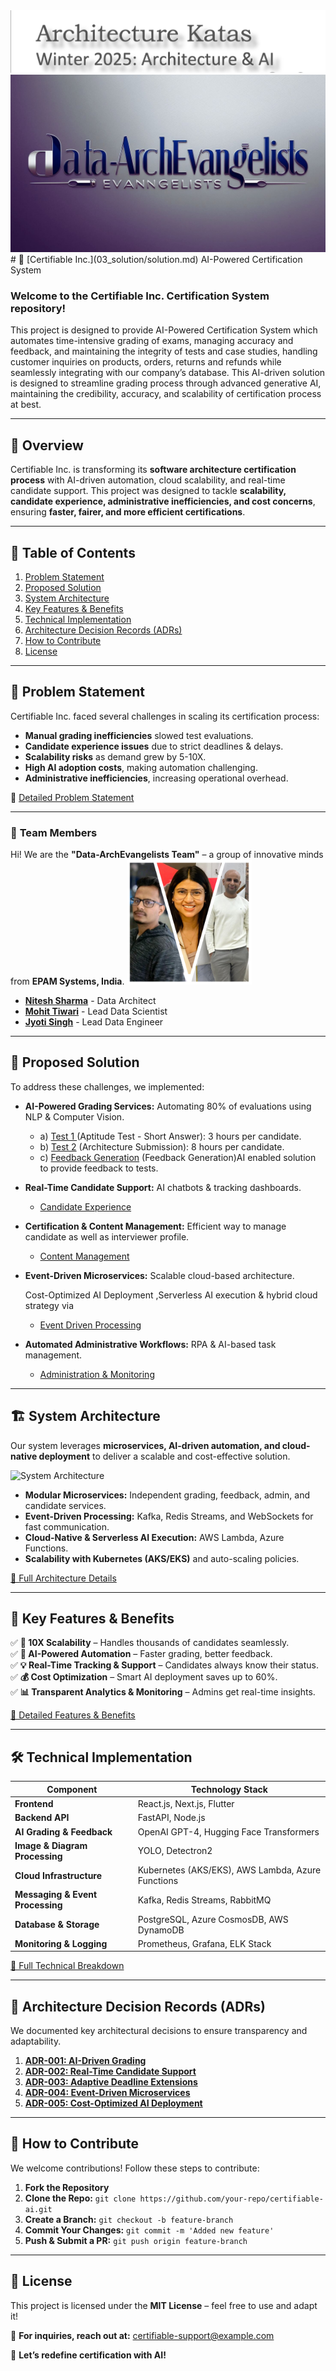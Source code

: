 <img src="images/KATA Banner.png" alt="AI Katas"/>

<img src="images/DataArchEvangilist.jpg" alt="Team name"/>
# 🚀 [Certifiable Inc.](03_solution/solution.md) AI-Powered Certification System

### Welcome to the **Certifiable Inc. Certification System** repository!

This project is designed to provide AI-Powered Certification System which automates time-intensive grading of exams, managing accuracy and feedback, and maintaining the integrity of tests and case studies, handling customer inquiries on products, orders, returns and refunds while seamlessly integrating with our company’s database. 
This AI-driven solution is designed to streamline grading process through advanced generative AI, maintaining the credibility, accuracy, and scalability of certification process at best.

---



## **🔹 Overview**
Certifiable Inc. is transforming its **software architecture certification process** with AI-driven automation, cloud scalability, and real-time candidate support. This project was designed to tackle **scalability, candidate experience, administrative inefficiencies, and cost concerns**, ensuring **faster, fairer, and more efficient certifications**.

---

## 📌 **Table of Contents**
1. [Problem Statement](#-problem-statement)
2. [Proposed Solution](#-proposed-solution)
3. [System Architecture](#-system-architecture)
4. [Key Features & Benefits](#-key-features--benefits)
5. [Technical Implementation](#-technical-implementation)
6. [Architecture Decision Records (ADRs)](#-architecture-decision-records-adrs)
7. [How to Contribute](#-how-to-contribute)
8. [License](#-license)

---

## 🎯 **Problem Statement**

Certifiable Inc. faced several challenges in scaling its certification process:
- **Manual grading inefficiencies** slowed test evaluations.
- **Candidate experience issues** due to strict deadlines & delays.
- **Scalability risks** as demand grew by 5-10X.
- **High AI adoption costs**, making automation challenging.
- **Administrative inefficiencies**, increasing operational overhead.

📄 [Detailed Problem Statement](01_problem_statement/01_problem_statement.md)

---

### 🌟 **Team Members**

Hi! We are the **"Data-ArchEvangelists Team"** – a group of innovative minds from **EPAM Systems, India**.
<img src="images/Team.jpg" alt="Team name" width="200" height="200"/>

-  **[Nitesh Sharma](https://www.linkedin.com/in/nsharma02/)** -           Data Architect
-  **[Mohit Tiwari](https://www.linkedin.com/in/mohit-tewari/)** -         Lead Data Scientist
-  **[Jyoti Singh](https://www.linkedin.com/in/jyoti-singh-49b2b319/)** -  Lead Data Engineer

---

## 🚀 **Proposed Solution**

To address these challenges, we implemented:
- **AI-Powered Grading Services:** Automating 80% of evaluations using NLP & Computer Vision.
   
   - a) [Test 1 ](03_solution/01_manual_grading_test_1.md)(Aptitude Test - Short Answer): 3 hours per candidate.
   - b) [Test 2](03_solution/01_manual_grading_test_2.md) (Architecture Submission): 8 hours per candidate.
   - c) [Feedback Generation](03_solution/03_feedback_generation_process.md) (Feedback Generation)AI enabled solution to provide feedback to tests.

- **Real-Time Candidate Support:** AI chatbots & tracking dashboards.

   - [Candidate Experience](03_solution/08_candidate_experience_solution.md)
- **Certification & Content Management:** Efficient way to manage candidate as well as interviewer profile.

  - [Content Management](03_solution/04_updating_certification_content.md)
- **Event-Driven Microservices:** Scalable cloud-based architecture.

  Cost-Optimized AI Deployment ,Serverless AI execution & hybrid cloud strategy via
   - [Event Driven Processing](03_solution/06_system_scalability_risks.md)

- **Automated Administrative Workflows:** RPA & AI-based task management.

   - [Administration & Monitoring](03_solution/05_adminstration_inefficiencies.md)


---

## 🏗 **System Architecture**
Our system leverages **microservices, AI-driven automation, and cloud-native deployment** to deliver a scalable and cost-effective solution.

![System Architecture](./assets/system_architecture.png)

- **Modular Microservices:** Independent grading, feedback, admin, and candidate services.
- **Event-Driven Processing:** Kafka, Redis Streams, and WebSockets for fast communication.
- **Cloud-Native & Serverless AI Execution:** AWS Lambda, Azure Functions.
- **Scalability with Kubernetes (AKS/EKS)** and auto-scaling policies.

[📄 Full Architecture Details](./docs/system_architecture.md)

---

## 🌟 **Key Features & Benefits**

✅ **🚀 10X Scalability** – Handles thousands of candidates seamlessly.  
✅ **🤖 AI-Powered Automation** – Faster grading, better feedback.  
✅ **💡 Real-Time Tracking & Support** – Candidates always know their status.  
✅ **💰 Cost Optimization** – Smart AI deployment saves up to 60%.  
✅ **📊 Transparent Analytics & Monitoring** – Admins get real-time insights.

[📄 Detailed Features & Benefits](./docs/features.md)

---

## 🛠 **Technical Implementation**
| **Component**               | **Technology Stack** |
|-----------------------------|---------------------|
| **Frontend** | React.js, Next.js, Flutter |
| **Backend API** | FastAPI, Node.js |
| **AI Grading & Feedback** | OpenAI GPT-4, Hugging Face Transformers |
| **Image & Diagram Processing** | YOLO, Detectron2 |
| **Cloud Infrastructure** | Kubernetes (AKS/EKS), AWS Lambda, Azure Functions |
| **Messaging & Event Processing** | Kafka, Redis Streams, RabbitMQ |
| **Database & Storage** | PostgreSQL, Azure CosmosDB, AWS DynamoDB |
| **Monitoring & Logging** | Prometheus, Grafana, ELK Stack |

[📄 Full Technical Breakdown](./docs/technical_overview.md)

---

## 📜 **Architecture Decision Records (ADRs)**
We documented key architectural decisions to ensure transparency and adaptability.

1. **[ADR-001: AI-Driven Grading](./docs/adrs/adr_001_ai_grading.md)**
2. **[ADR-002: Real-Time Candidate Support](./docs/adrs/adr_002_candidate_support.md)**
3. **[ADR-003: Adaptive Deadline Extensions](./docs/adrs/adr_003_adaptive_deadlines.md)**
4. **[ADR-004: Event-Driven Microservices](./docs/adrs/adr_004_event_microservices.md)**
5. **[ADR-005: Cost-Optimized AI Deployment](./docs/adrs/adr_005_cost_optimization.md)**

---

## 🤝 **How to Contribute**
We welcome contributions! Follow these steps to contribute:
1. **Fork the Repository**
2. **Clone the Repo:** `git clone https://github.com/your-repo/certifiable-ai.git`
3. **Create a Branch:** `git checkout -b feature-branch`
4. **Commit Your Changes:** `git commit -m 'Added new feature'`
5. **Push & Submit a PR:** `git push origin feature-branch`

---

## 📜 **License**
This project is licensed under the **MIT License** – feel free to use and adapt it!

📧 **For inquiries, reach out at:** [certifiable-support@example.com](mailto:certifiable-support@example.com)

🚀 **Let’s redefine certification with AI!**
